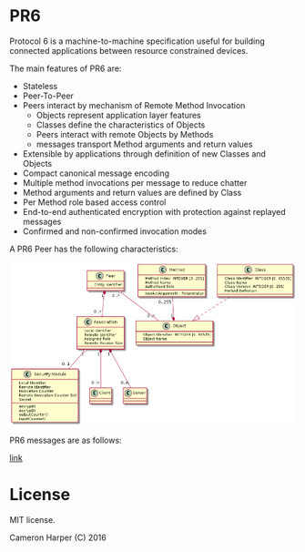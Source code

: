 PR6
===

Protocol 6 is a machine-to-machine specification useful for building
connected applications between resource constrained devices.

The main features of PR6 are:

- Stateless
- Peer-To-Peer
- Peers interact by mechanism of Remote Method Invocation
    - Objects represent application layer features
    - Classes define the characteristics of Objects
    - Peers interact with remote Objects by Methods
    - messages transport Method arguments and return values
- Extensible by applications through definition of new Classes and Objects
- Compact canonical message encoding
- Multiple method invocations per message to reduce chatter
- Method arguments and return values are defined by Class
- Per Method role based access control
- End-to-end authenticated encryption with protection against replayed messages
- Confirmed and non-confirmed invocation modes

A PR6 Peer has the following characteristics:

![image missing](doc/plantuml/pr6_characteristics.png "PR6 Peer")

PR6 messages are as follows:

[link](doc/asn1/pr6.asn1 "PR6 ASN.1")

# License

MIT license.

Cameron Harper (C) 2016




